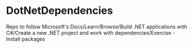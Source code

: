 # DotNetDependencies

Repo to follow Microsoft's Docs/Learn/Browse/Build .NET applications with C#/Create a new .NET project and work with dependencies/Exercise - Install packages
